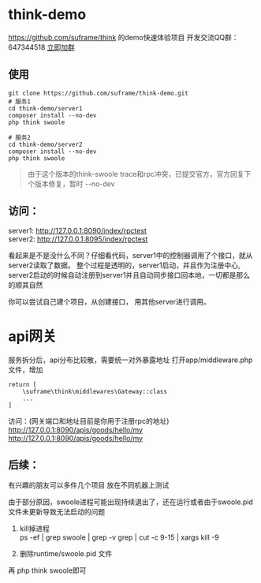 # think-demo
https://github.com/suframe/think 的demo快速体验项目
开发交流QQ群：647344518   [立即加群](http://shang.qq.com/wpa/qunwpa?idkey=83a58116f995c9f83af6dc2b4ea372e38397349c8f1973d8c9827e4ae4d9f50e)

## 使用
```
git clone https://github.com/suframe/think-demo.git
# 服务1
cd think-demo/server1
composer install --no-dev
php think swoole

# 服务2
cd think-demo/server2
composer install --no-dev
php think swoole
```
> 由于这个版本的think-swoole trace和rpc冲突，已提交官方，官方回复下个版本修复，暂时 --no-dev

## 访问：   
server1: http://127.0.0.1:8090/index/rpctest   
server2: http://127.0.0.1:8095/index/rpctest

看起来是不是没什么不同？仔细看代码，server1中的控制器调用了个接口，就从server2读取了数据。
整个过程是透明的，server1启动，并且作为注册中心, server2启动的时候自动注册到server1并且自动同步接口回本地，一切都是那么的顺其自然

你可以尝试自己建个项目，从创建接口， 用其他server进行调用。

# api网关
服务拆分后，api分布比较散，需要统一对外暴露地址
打开app/middleware.php文件，增加
```
return [
    \suframe\think\middlewares\Gateway::class
    ...
]
```
访问：(网关端口和地址目前是你用于注册rpc的地址)
http://127.0.0.1:8090/apis/goods/hello/my
http://127.0.0.1:8090/apis/goods/hello/my

## 后续：
有兴趣的朋友可以多件几个项目 放在不同机器上测试

由于部分原因，swoole进程可能出现持续退出了，还在运行或者由于swoole.pid文件未更新导致无法启动的问题
1. kill掉进程   
ps -ef | grep swoole | grep -v grep | cut -c 9-15 | xargs kill -9

2. 删除runtime/swoole.pid 文件

再 php think swoole即可